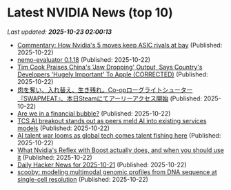 # Latest NVIDIA News (top 10)
_Last updated: **2025-10-23 02:00:13**_

- [Commentary: How Nvidia's 5 moves keep ASIC rivals at bay](https://www.digitimes.com/news/a20251022PD206/nvidia-asic-google-aws-microsoft.html) (Published: 2025-10-22)
- [nemo-evaluator 0.1.18](https://pypi.org/project/nemo-evaluator/0.1.18/) (Published: 2025-10-22)
- [Tim Cook Praises China's 'Jaw Dropping' Output, Says Country's Developers 'Hugely Important' To Apple (CORRECTED)](https://finance.yahoo.com/news/tim-cook-praises-chinas-jaw-012917485.html) (Published: 2025-10-22)
- [肉を奪い、入れ替え、生き残れ。Co-opローグライトシューター『SWAPMEAT』、本日Steamにてアーリーアクセス開始](https://prtimes.jp/main/html/rd/p/000000001.000171888.html) (Published: 2025-10-22)
- [Are we in a financial bubble?](https://www.thehindubusinessline.com/opinion/are-we-in-a-financial-bubble/article70187231.ece) (Published: 2025-10-22)
- [TCS AI breakout stands out as peers meld AI into existing services models](https://www.livemint.com/companies/news/tcs-infosys-hcl-tech-wipro-tech-mahindra-ai-strategy-it-services-11760773831998.html) (Published: 2025-10-22)
- [AI talent war looms as global tech comes talent fishing here](https://economictimes.indiatimes.com/tech/artificial-intelligence/ai-talent-war-looms-as-global-tech-comes-talent-fishing-here/articleshow/124728615.cms) (Published: 2025-10-22)
- [What Nvidia's Reflex with Boost actually does, and when you should use it](https://www.xda-developers.com/what-nvidia-reflex-boost-does-when-use/) (Published: 2025-10-22)
- [Daily Hacker News for 2025-10-21](https://www.daemonology.net/hn-daily/2025-10-21.html) (Published: 2025-10-22)
- [scooby: modeling multimodal genomic profiles from DNA sequence at single-cell resolution](https://www.nature.com/articles/s41592-025-02854-5) (Published: 2025-10-22)
